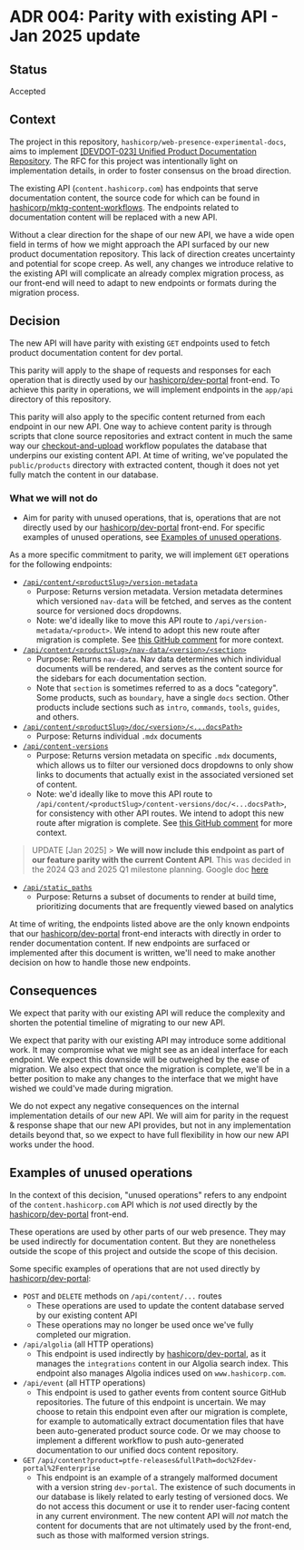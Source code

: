 # ADR 004: Parity with existing API - Jan 2025 update

## Status

Accepted

## Context

The project in this repository, `hashicorp/web-presence-experimental-docs`, aims to implement [[DEVDOT-023] Unified Product Documentation Repository](https://docs.google.com/document/d/1p8kOqySttvWUVfn7qiC4wGBR73LMBGMelwLt69pM3FQ/edit). The RFC for this project was intentionally light on implementation details, in order to foster consensus on the broad direction.

The existing API (`content.hashicorp.com`) has endpoints that serve documentation content, the source code for which can be found in [hashicorp/mktg-content-workflows](https://github.com/hashicorp/mktg-content-workflows/blob/main/api/content.ts). The endpoints related to documentation content will be replaced with a new API.

Without a clear direction for the shape of our new API, we have a wide open field in terms of how we might approach the API surfaced by our new product documentation repository. This lack of direction creates uncertainty and potential for scope creep. As well, any changes we introduce relative to the existing API will complicate an already complex migration process, as our front-end will need to adapt to new endpoints or formats during the migration process.

## Decision

The new API will have parity with existing `GET` endpoints used to fetch product documentation content for dev portal.

This parity will apply to the shape of requests and responses for each operation that is directly used by our [hashicorp/dev-portal](https://github.com/hashicorp/dev-portal) front-end. To achieve this parity in operations, we will implement endpoints in the `app/api` directory of this repository.

This parity will also apply to the specific content returned from each endpoint in our new API. One way to achieve content parity is through scripts that clone source repositories and extract content in much the same way our [checkout-and-upload](https://github.com/hashicorp/mktg-content-workflows/tree/main/workflows/checkout-and-upload) workflow populates the database that underpins our existing content API. At time of writing, we've populated the `public/products` directory with extracted content, though it does not yet fully match the content in our database.

### What we will not do

- Aim for parity with unused operations, that is, operations that are not directly used by our [hashicorp/dev-portal](https://github.com/hashicorp/dev-portal) front-end. For specific examples of unused operations, see [Examples of unused operations](#examples-of-unused-operations).

As a more specific commitment to parity, we will implement `GET` operations for the following endpoints:

- [`/api/content/<productSlug>/version-metadata`](https://github.com/hashicorp/mktg-content-workflows/blob/01c3c1bd8c1be5d0d036835f90d191b2b1cca3a1/api/content.ts#L41)
  - Purpose: Returns version metadata. Version metadata determines which versioned `nav-data` will be fetched, and serves as the content source for versioned docs dropdowns.
  - Note: we'd ideally like to move this API route to `/api/version-metadata/<product>`. We intend to adopt this new route after migration is complete. See [this GitHub comment](https://github.com/hashicorp/web-presence-experimental-docs/pull/9#discussion_r1695970388) for more context.
- [`/api/content/<productSlug>/nav-data/<version>/<section>`](https://github.com/hashicorp/mktg-content-workflows/blob/01c3c1bd8c1be5d0d036835f90d191b2b1cca3a1/api/content.ts#L41)
  - Purpose: Returns `nav-data`. Nav data determines which individual documents will be rendered, and serves as the content source for the sidebars for each documentation section.
  - Note that `section` is sometimes referred to as a docs "category". Some products, such as `boundary`, have a single `docs` section. Other products include sections such as `intro`, `commands`, `tools`, `guides`, and others.
- [`/api/content/<productSlug>/doc/<version>/<...docsPath>`](https://github.com/hashicorp/mktg-content-workflows/blob/01c3c1bd8c1be5d0d036835f90d191b2b1cca3a1/api/content.ts#L41)
  - Purpose: Returns individual `.mdx` documents
- [`/api/content-versions`](https://github.com/hashicorp/mktg-content-workflows/blob/01c3c1bd8c1be5d0d036835f90d191b2b1cca3a1/api/content-versions.ts)
  - Purpose: Returns version metadata on specific `.mdx` documents, which allows us to filter our versioned docs dropdowns to only show links to documents that actually exist in the associated versioned set of content.
  - Note: we'd ideally like to move this API route to `/api/content/<productSlug>/content-versions/doc/<...docsPath>`, for consistency with other API routes. We intend to adopt this new route after migration is complete. See [this GitHub comment](https://github.com/hashicorp/web-presence-experimental-docs/pull/9#discussion_r1695450448) for more context.

> UPDATE [Jan 2025] > **We will now include this endpoint as part of our feature parity with the current Content API**. This was decided in the 2024 Q3 and 2025 Q1 milestone planning. Google doc [here](https://docs.google.com/document/d/1CuHwobTJHKODZCUVfT5iRITK360eFBBBeASZr3tg67A/edit?usp=sharing)

- [`/api/static_paths`](https://github.com/hashicorp/mktg-content-workflows/blob/01c3c1bd8c1be5d0d036835f90d191b2b1cca3a1/api/static_paths.ts)
  - Purpose: Returns a subset of documents to render at build time, prioritizing documents that are frequently viewed based on analytics

At time of writing, the endpoints listed above are the only known endpoints that our [hashicorp/dev-portal](https://github.com/hashicorp/dev-portal) front-end interacts with directly in order to render documentation content. If new endpoints are surfaced or implemented after this document is written, we'll need to make another decision on how to handle those new endpoints.

## Consequences

We expect that parity with our existing API will reduce the complexity and shorten the potential timeline of migrating to our new API.

We expect that parity with our existing API may introduce some additional work. It may compromise what we might see as an ideal interface for each endpoint. We expect this downside will be outweighed by the ease of migration. We also expect that once the migration is complete, we'll be in a better position to make any changes to the interface that we might have wished we could've made during migration.

We do not expect any negative consequences on the internal implementation details of our new API. We will aim for parity in the request & response shape that our new API provides, but not in any implementation details beyond that, so we expect to have full flexibility in how our new API works under the hood.

## Examples of unused operations

In the context of this decision, "unused operations" refers to any endpoint of the `content.hashicorp.com` API which is _not_ used directly by the [hashicorp/dev-portal](https://github.com/hashicorp/dev-portal) front-end.

These operations are used by other parts of our web presence. They may be used indirectly for documentation content. But they are nonetheless outside the scope of this project and outside the scope of this decision.

Some specific examples of operations that are not used directly by [hashicorp/dev-portal](https://github.com/hashicorp/dev-portal):

- `POST` and `DELETE` methods on `/api/content/...` routes
  - These operations are used to update the content database served by our existing content API
  - These operations may no longer be used once we've fully completed our migration.
- `/api/algolia` (all HTTP operations)
  - This endpoint is used indirectly by [hashicorp/dev-portal](https://github.com/hashicorp/dev-portal), as it manages the `integrations` content in our Algolia search index. This endpoint also manages Algolia indices used on `www.hashicorp.com`.
- `/api/event` (all HTTP operations)
  - This endpoint is used to gather events from content source GitHub repositories. The future of this endpoint is uncertain. We may choose to retain this endpoint even after our migration is complete, for example to automatically extract documentation files that have been auto-generated product source code. Or we may choose to implement a different workflow to push auto-generated documentation to our unified docs content repository.
- `GET` `/api/content?product=ptfe-releases&fullPath=doc%2Fdev-portal%2Fenterprise`
  - This endpoint is an example of a strangely malformed document with a version string `dev-portal`. The existence of such documents in our database is likely related to early testing of versioned docs. We do not access this document or use it to render user-facing content in any current environment. The new content API will _not_ match the content for documents that are not ultimately used by the front-end, such as those with malformed version strings.
